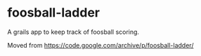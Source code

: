 # foosball-ladder
A grails app to keep track of foosball scoring.

Moved from https://code.google.com/archive/p/foosball-ladder/
